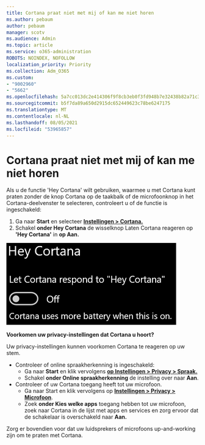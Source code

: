 ```yaml
---
title: Cortana praat niet met mij of kan me niet horen
ms.author: pebaum
author: pebaum
manager: scotv
ms.audience: Admin
ms.topic: article
ms.service: o365-administration
ROBOTS: NOINDEX, NOFOLLOW
localization_priority: Priority
ms.collection: Adm_O365
ms.custom:
- "9002960"
- "5662"
ms.openlocfilehash: 5a7cc013dc2e414306f9f8cb3eb0f3fd948b7e32438b82a71c31219b65a180e4
ms.sourcegitcommit: b5f7da89a650d2915dc652449623c78be6247175
ms.translationtype: MT
ms.contentlocale: nl-NL
ms.lasthandoff: 08/05/2021
ms.locfileid: "53965857"
---
```

# <a name="cortana-doesnt-talk-to-me-or-cant-hear-me"></a>Cortana praat niet met mij of kan me niet horen

Als u de functie 'Hey Cortana' wilt gebruiken, waarmee u met Cortana kunt praten zonder de knop Cortana op de taakbalk of de microfoonknop in het Cortana-deelvenster te selecteren, controleert u of de functie is ingeschakeld:

1. Ga naar **Start** en selecteer **[Instellingen > Cortana.](ms-settings:cortana?activationSource=GetHelp)**
2. Schakel **onder Hey Cortana** de wisselknop Laten Cortana reageren op **'Hey Cortana'** in **op Aan.**

![Hey Cortana](media/hey-cortana.png)

**Voorkomen uw privacy-instellingen dat Cortana u hoort?**

Uw privacy-instellingen kunnen voorkomen Cortana te reageren op uw stem.
- Controleer of online spraakherkenning is ingeschakeld:
    - Ga naar **Start** en klik vervolgens **[op Instellingen > Privacy > Spraak.](ms-settings:privacy-speech?activationSource=GetHelp)**
    - Schakel **onder Online spraakherkenning** de instelling over naar **Aan**.
- Controleer of uw Cortana toegang heeft tot uw microfoon. 
    - Ga naar Start en klik vervolgens op **[Instellingen > Privacy > Microfoon](ms-settings:privacy-microphone?activationSource=GetHelp)**.
    - Zoek **onder Kies welke apps** toegang hebben tot uw microfoon, zoek naar Cortana in de lijst met apps en services en zorg ervoor dat de schakelaar is overschakeld naar **Aan.** 

Zorg er bovendien voor dat uw luidsprekers of microfoons up-and-working zijn om te praten met Cortana.
